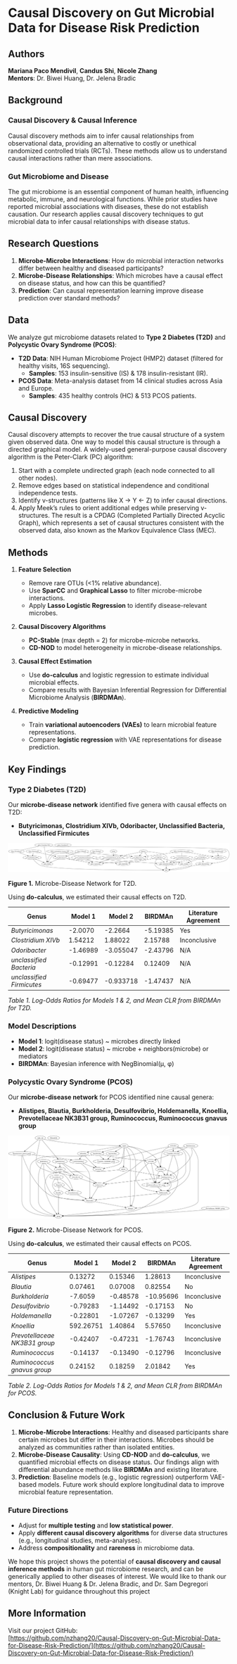 # Causal Discovery on Gut Microbial Data for Disease Risk Prediction

## Authors
**Mariana Paco Mendivil**, **Candus Shi**, **Nicole Zhang**  
**Mentors**: Dr. Biwei Huang, Dr. Jelena Bradic  

## Background
### Causal Discovery & Causal Inference
Causal discovery methods aim to infer causal relationships from observational data, providing an alternative to costly or unethical randomized controlled trials (RCTs). These methods allow us to understand causal interactions rather than mere associations.

### Gut Microbiome and Disease
The gut microbiome is an essential component of human health, influencing metabolic, immune, and neurological functions. While prior studies have reported microbial associations with diseases, these do not establish causation. Our research applies causal discovery techniques to gut microbial data to infer causal relationships with disease status.

## Research Questions
1. **Microbe-Microbe Interactions**: How do microbial interaction networks differ between healthy and diseased participants?
2. **Microbe-Disease Relationships**: Which microbes have a causal effect on disease status, and how can this be quantified?
3. **Prediction**: Can causal representation learning improve disease prediction over standard methods?

## Data
We analyze gut microbiome datasets related to **Type 2 Diabetes (T2D)** and **Polycystic Ovary Syndrome (PCOS)**:

- **T2D Data**: NIH Human Microbiome Project (HMP2) dataset (filtered for healthy visits, 16S sequencing).  
  - **Samples**: 153 insulin-sensitive (IS) & 178 insulin-resistant (IR).
- **PCOS Data**: Meta-analysis dataset from 14 clinical studies across Asia and Europe.
  - **Samples**: 435 healthy controls (HC) & 513 PCOS patients.

## Causal Discovery
Causal discovery attempts to recover the true causal structure of a system given observed data.
One way to model this causal structure is through a directed graphical model. A widely-used
general-purpose causal discovery algorithm is the Peter-Clark (PC) algorithm:
1. Start with a complete undirected graph (each node connected to all other nodes).
2. Remove edges based on statistical independence and conditional independence tests.
3. Identify v-structures (patterns like X → Y ← Z) to infer causal directions.
4. Apply Meek’s rules to orient additional edges while preserving v-structures.
The result is a CPDAG (Completed Partially Directed Acyclic Graph), which represents a set
of causal structures consistent with the observed data, also known as the Markov Equivalence
Class (MEC).


## Methods
1. **Feature Selection**
   - Remove rare OTUs (<1% relative abundance).
   - Use **SparCC** and **Graphical Lasso** to filter microbe-microbe interactions.
   - Apply **Lasso Logistic Regression** to identify disease-relevant microbes.

2. **Causal Discovery Algorithms**
   - **PC-Stable** (max depth = 2) for microbe-microbe networks.
   - **CD-NOD** to model heterogeneity in microbe-disease relationships.

3. **Causal Effect Estimation**
   - Use **do-calculus** and logistic regression to estimate individual microbial effects.
   - Compare results with Bayesian Inferential Regression for Differential Microbiome Analysis (**BIRDMAn**).

4. **Predictive Modeling**
   - Train **variational autoencoders (VAEs)** to learn microbial feature representations.
   - Compare **logistic regression** with VAE representations for disease prediction.

## Key Findings
### Type 2 Diabetes (T2D)
Our **microbe-disease network** identified five genera with causal effects on T2D:
- **Butyricimonas, Clostridium XIVb, Odoribacter, Unclassified Bacteria, Unclassified Firmicutes**

![T2D Microbe-Disease Network](graphs/t2d/cdnod_norm.png)

**Figure 1.** Microbe-Disease Network for T2D.

Using **do-calculus**, we estimated their causal effects on T2D.

| Genus                    | Model 1     | Model 2     | BIRDMAn    | Literature Agreement |
|--------------------------|------------|------------|------------|----------------------|
| *Butyricimonas*         | -2.0070    | -2.2664   | -5.19385  | Yes                  |
| *Clostridium XIVb*      | 1.54212   | 1.88022   | 2.15788   | Inconclusive         |
| *Odoribacter*           | -1.46989  | -3.055047 | -2.43796  | N/A                |
| *unclassified Bacteria* | -0.12991  | -0.12284  | 0.12409   | N/A                |
| *unclassified Firmicutes* | -0.69477 | -0.933718 | -1.47437  | N/A                |

*Table 1. Log-Odds Ratios for Models 1 & 2, and Mean CLR from BIRDMAn for T2D.*

### Model Descriptions
- **Model 1**: logit(disease status) ~ microbes directly linked  
- **Model 2**: logit(disease status) ~ microbe + neighbors(microbe) or mediators  
- **BIRDMAn**: Bayesian inference with NegBinomial(μ, φ)

### Polycystic Ovary Syndrome (PCOS)
Our **microbe-disease network** for PCOS identified nine causal genera:
- **Alistipes, Blautia, Burkholderia, Desulfovibrio, Holdemanella, Knoellia, Prevotellaceae NK3B31 group, Ruminococcus, Ruminococcus gnavus group**

![PCOS Microbe-Disease Network](graphs/pcos/cdnod_norm.png)

**Figure 2.** Microbe-Disease Network for PCOS.

Using **do-calculus**, we estimated their causal effects on PCOS.

| Genus                           | Model 1     | Model 2     | BIRDMAn    | Literature Agreement |
|---------------------------------|------------|------------|------------|----------------------|
| *Alistipes*                     | 0.13272   | 0.15346   | 1.28613   | Inconclusive         |
| *Blautia*                       | 0.07461   | 0.07008   | 0.82554   | No                   |
| *Burkholderia*                  | -7.6059   | -0.48578  | -10.95696 | Inconclusive         |
| *Desulfovibrio*                 | -0.79283  | -1.14492  | -0.17153  | No                   |
| *Holdemanella*                  | -0.22801  | -1.07267  | -0.13299  | Yes                  |
| *Knoellia*                      | 592.26751  | 1.40864   | 5.57650   | Inconclusive         |
| *Prevotellaceae NK3B31 group*   | -0.42407  | -0.47231  | -1.76743  | Inconclusive         |
| *Ruminococcus*                  | -0.14137  | -0.13490  | -0.12796  | Inconclusive         |
| *Ruminococcus gnavus group*     | 0.24152   | 0.18259   | 2.01842   | Yes                  |

*Table 2. Log-Odds Ratios for Models 1 & 2, and Mean CLR from BIRDMAn for PCOS.*


## Conclusion & Future Work
1. **Microbe-Microbe Interactions**: Healthy and diseased participants share certain microbes but differ in their interactions. Microbes should be analyzed as communities rather than isolated entities.
2. **Microbe-Disease Causality**: Using **CD-NOD** and **do-calculus**, we quantified microbial effects on disease status. Our findings align with differential abundance methods like **BIRDMAn** and existing literature.
3. **Prediction**: Baseline models (e.g., logistic regression) outperform VAE-based models. Future work should explore longitudinal data to improve microbial feature representation.

### Future Directions
- Adjust for **multiple testing** and **low statistical power**.
- Apply **different causal discovery algorithms** for diverse data structures (e.g., longitudinal studies, meta-analyses).
- Address **compositionality** and **rareness** in microbiome data.

We hope this project shows the potential of **causal discovery and causal inference methods** in
human gut microbiome research, and can be generically applied to other diseases of interest. We
would like to thank our mentors, Dr. Biwei Huang & Dr. Jelena Bradic, and Dr. Sam Degregori
(Knight Lab) for guidance throughout this project


## More Information
Visit our project GitHub:  
[https://github.com/nzhang20/Causal-Discovery-on-Gut-Microbial-Data-for-Disease-Risk-Prediction/](https://github.com/nzhang20/Causal-Discovery-on-Gut-Microbial-Data-for-Disease-Risk-Prediction/)



